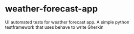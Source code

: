 # weather-forecast-app
UI automated tests for weather forecast app. A simple python testframework that uses behave to write Gherkin
